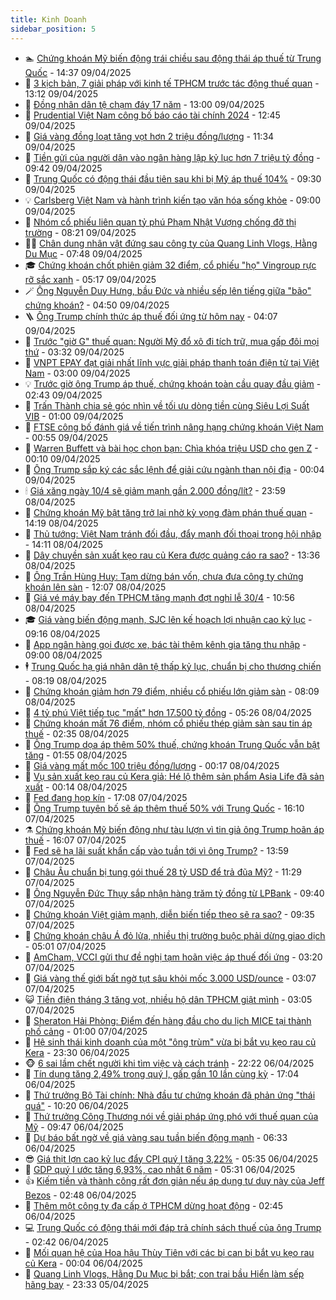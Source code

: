 ```yaml
---
title: Kinh Doanh
sidebar_position: 5
---
```


<!-- dantri-kinh-doanh:START -->
- 🏊 [Chứng khoán Mỹ biến động trái chiều sau động thái áp thuế từ Trung Quốc](https://dantri.com.vn/kinh-doanh/chung-khoan-my-bien-dong-trai-chieu-sau-dong-thai-ap-thue-tu-trung-quoc-20250409213548525.htm) - 14:37 09/04/2025
- 🦆 [3 kịch bản, 7 giải pháp với kinh tế TPHCM trước tác động thuế quan](https://dantri.com.vn/kinh-doanh/3-kich-ban-7-giai-phap-voi-kinh-te-tphcm-truoc-tac-dong-thue-quan-20250409150652466.htm) - 13:12 09/04/2025
- 🦄 [Đồng nhân dân tệ chạm đáy 17 năm](https://dantri.com.vn/kinh-doanh/dong-nhan-dan-te-cham-day-17-nam-20250409193313076.htm) - 13:00 09/04/2025
- 🌝 [Prudential Việt Nam công bố báo cáo tài chính 2024](https://dantri.com.vn/kinh-doanh/prudential-viet-nam-cong-bo-bao-cao-tai-chinh-2024-20250409194534693.htm) - 12:45 09/04/2025
- 💃 [Giá vàng đồng loạt tăng vọt hơn 2 triệu đồng/lượng](https://dantri.com.vn/kinh-doanh/gia-vang-dong-loat-tang-vot-hon-2-trieu-dongluong-20250409071318282.htm) - 11:34 09/04/2025
- 🦏 [Tiền gửi của người dân vào ngân hàng lập kỷ lục hơn 7 triệu tỷ đồng](https://dantri.com.vn/kinh-doanh/tien-gui-cua-nguoi-dan-vao-ngan-hang-lap-ky-luc-hon-7-trieu-ty-dong-20250409162758993.htm) - 09:42 09/04/2025
- 🦩 [Trung Quốc có động thái đầu tiên sau khi bị Mỹ áp thuế 104%](https://dantri.com.vn/kinh-doanh/trung-quoc-co-dong-thai-dau-tien-sau-khi-bi-my-ap-thue-104-20250409161137368.htm) - 09:30 09/04/2025
- 💡 [Carlsberg Việt Nam và hành trình kiến tạo văn hóa sống khỏe](https://dantri.com.vn/kinh-doanh/carlsberg-viet-nam-va-hanh-trinh-kien-tao-van-hoa-song-khoe-20250409154525666.htm) - 09:00 09/04/2025
- 🌊 [Nhóm cổ phiếu liên quan tỷ phú Phạm Nhật Vượng chống đỡ thị trường](https://dantri.com.vn/kinh-doanh/nhom-co-phieu-lien-quan-ty-phu-pham-nhat-vuong-chong-do-thi-truong-20250409150539069.htm) - 08:21 09/04/2025
- 🧑‍💻 [Chân dung nhân vật đứng sau công ty của Quang Linh Vlogs, Hằng Du Mục](https://dantri.com.vn/kinh-doanh/chan-dung-nhan-vat-dung-sau-cong-ty-cua-quang-linh-vlogs-hang-du-muc-20250409125432052.htm) - 07:48 09/04/2025
- 🎓 [Chứng khoán chốt phiên giảm 32 điểm, cổ phiếu &quot;họ&quot; Vingroup rực rỡ sắc xanh](https://dantri.com.vn/kinh-doanh/chung-khoan-chot-phien-giam-32-diem-co-phieu-ho-vingroup-ruc-ro-sac-xanh-20250409093735648.htm) - 05:17 09/04/2025
- 🪄 [Ông Nguyễn Duy Hưng, bầu Đức và nhiều sếp lên tiếng giữa &quot;bão&quot; chứng khoán?](https://dantri.com.vn/kinh-doanh/ong-nguyen-duy-hung-bau-duc-va-nhieu-sep-len-tieng-giua-bao-chung-khoan-20250409111351533.htm) - 04:50 09/04/2025
- 🪜 [Ông Trump chính thức áp thuế đối ứng từ hôm nay](https://dantri.com.vn/kinh-doanh/ong-trump-chinh-thuc-ap-thue-doi-ung-tu-hom-nay-20250409105707109.htm) - 04:07 09/04/2025
- 🦄 [Trước &quot;giờ G&quot; thuế quan: Người Mỹ đổ xô đi tích trữ, mua gấp đôi mọi thứ](https://dantri.com.vn/kinh-doanh/truoc-gio-g-thue-quan-nguoi-my-do-xo-di-tich-tru-mua-gap-doi-moi-thu-20250408232844626.htm) - 03:32 09/04/2025
- 💯 [VNPT EPAY đạt giải nhất lĩnh vực giải pháp thanh toán điện tử tại Việt Nam](https://dantri.com.vn/kinh-doanh/vnpt-epay-dat-giai-nhat-linh-vuc-giai-phap-thanh-toan-dien-tu-tai-viet-nam-20250408174122495.htm) - 03:00 09/04/2025
- 💡 [Trước giờ ông Trump áp thuế, chứng khoán toàn cầu quay đầu giảm](https://dantri.com.vn/kinh-doanh/truoc-gio-ong-trump-ap-thue-chung-khoan-toan-cau-quay-dau-giam-20250409083549927.htm) - 02:43 09/04/2025
- 🧰 [Trấn Thành chia sẻ góc nhìn về tối ưu dòng tiền cùng Siêu Lợi Suất VIB](https://dantri.com.vn/kinh-doanh/tran-thanh-chia-se-goc-nhin-ve-toi-uu-dong-tien-cung-sieu-loi-suat-vib-20250408152300952.htm) - 01:00 09/04/2025
- 🎊 [FTSE công bố đánh giá về tiến trình nâng hạng chứng khoán Việt Nam](https://dantri.com.vn/kinh-doanh/ftse-cong-bo-danh-gia-ve-tien-trinh-nang-hang-chung-khoan-viet-nam-20250409074857113.htm) - 00:55 09/04/2025
- 🔭 [Warren Buffett và bài học chọn bạn: Chìa khóa triệu USD cho gen Z](https://dantri.com.vn/kinh-doanh/warren-buffett-va-bai-hoc-chon-ban-chia-khoa-trieu-usd-cho-gen-z-20250409001030870.htm) - 00:10 09/04/2025
- 💼 [Ông Trump sắp ký các sắc lệnh để giải cứu ngành than nội địa](https://dantri.com.vn/kinh-doanh/ong-trump-sap-ky-cac-sac-lenh-de-giai-cuu-nganh-than-noi-dia-20250408220150829.htm) - 00:04 09/04/2025
- 🕯 [Giá xăng ngày 10/4 sẽ giảm mạnh gần 2.000 đồng/lít?](https://dantri.com.vn/kinh-doanh/gia-xang-ngay-104-se-giam-manh-gan-2000-donglit-20250409004124949.htm) - 23:59 08/04/2025
- 🫣 [Chứng khoán Mỹ bật tăng trở lại nhờ kỳ vọng đàm phán thuế quan](https://dantri.com.vn/kinh-doanh/chung-khoan-my-bat-tang-tro-lai-nho-ky-vong-dam-phan-thue-quan-20250408211802790.htm) - 14:19 08/04/2025
- 🤠 [Thủ tướng: Việt Nam tránh đối đầu, đẩy mạnh đối thoại trong hội nhập](https://dantri.com.vn/kinh-doanh/thu-tuong-viet-nam-tranh-doi-dau-day-manh-doi-thoai-trong-hoi-nhap-20250408203515896.htm) - 14:11 08/04/2025
- 🌈 [Dây chuyền sản xuất kẹo rau củ Kera được quảng cáo ra sao?](https://dantri.com.vn/kinh-doanh/day-chuyen-san-xuat-keo-rau-cu-kera-duoc-quang-cao-ra-sao-20250408175859223.htm) - 13:36 08/04/2025
- 🦅 [Ông Trần Hùng Huy: Tạm dừng bán vốn, chưa đưa công ty chứng khoán lên sàn](https://dantri.com.vn/kinh-doanh/ong-tran-hung-huy-tam-dung-ban-von-chua-dua-cong-ty-chung-khoan-len-san-20250408134800778.htm) - 12:07 08/04/2025
- 🌁 [Giá vé máy bay đến TPHCM tăng mạnh đợt nghỉ lễ 30/4](https://dantri.com.vn/kinh-doanh/gia-ve-may-bay-den-tphcm-tang-manh-dot-nghi-le-304-20250408170949644.htm) - 10:56 08/04/2025
- 🎓 [Giá vàng biến động mạnh, SJC lên kế hoạch lợi nhuận cao kỷ lục](https://dantri.com.vn/kinh-doanh/gia-vang-bien-dong-manh-sjc-len-ke-hoach-loi-nhuan-cao-ky-luc-20250408151652707.htm) - 09:16 08/04/2025
- 📝 [App ngân hàng gọi được xe, bác tài thêm kênh gia tăng thu nhập](https://dantri.com.vn/kinh-doanh/app-ngan-hang-goi-duoc-xe-bac-tai-them-kenh-gia-tang-thu-nhap-20250408152732639.htm) - 09:00 08/04/2025
- 🕴 [Trung Quốc hạ giá nhân dân tệ thấp kỷ lục, chuẩn bị cho thương chiến](https://dantri.com.vn/kinh-doanh/trung-quoc-ha-gia-nhan-dan-te-thap-ky-luc-chuan-bi-cho-thuong-chien-20250408151543255.htm) - 08:19 08/04/2025
- 🧰 [Chứng khoán giảm hơn 79 điểm, nhiều cổ phiếu lớn giảm sàn](https://dantri.com.vn/kinh-doanh/chung-khoan-giam-hon-79-diem-nhieu-co-phieu-lon-giam-san-20250408145911806.htm) - 08:09 08/04/2025
- 🤖 [4 tỷ phú Việt tiếp tục &quot;mất&quot; hơn 17.500 tỷ đồng](https://dantri.com.vn/kinh-doanh/4-ty-phu-viet-tiep-tuc-mat-hon-17500-ty-dong-20250408113232109.htm) - 05:26 08/04/2025
- 🤠 [Chứng khoán mất 76 điểm, nhóm cổ phiếu thép giảm sàn sau tin áp thuế](https://dantri.com.vn/kinh-doanh/chung-khoan-mat-76-diem-nhom-co-phieu-thep-giam-san-sau-tin-ap-thue-20250408092923861.htm) - 02:35 08/04/2025
- 🌮 [Ông Trump dọa áp thêm 50% thuế, chứng khoán Trung Quốc vẫn bật tăng](https://dantri.com.vn/kinh-doanh/ong-trump-doa-ap-them-50-thue-chung-khoan-trung-quoc-van-bat-tang-20250408085226052.htm) - 01:55 08/04/2025
- 🦄 [Giá vàng mất mốc 100 triệu đồng/lượng](https://dantri.com.vn/kinh-doanh/gia-vang-mat-moc-100-trieu-dongluong-20250407235953037.htm) - 00:17 08/04/2025
- 👺 [Vụ sản xuất kẹo rau củ Kera giả: Hé lộ thêm sản phẩm Asia Life đã sản xuất](https://dantri.com.vn/kinh-doanh/vu-san-xuat-keo-rau-cu-kera-gia-he-lo-them-san-pham-asia-life-da-san-xuat-20250408001411671.htm) - 00:14 08/04/2025
- 🤗 [Fed đang họp kín](https://dantri.com.vn/kinh-doanh/fed-dang-hop-kin-20250408000633762.htm) - 17:08 07/04/2025
- 💪 [Ông Trump tuyên bố sẽ áp thêm thuế 50% với Trung Quốc](https://dantri.com.vn/kinh-doanh/ong-trump-tuyen-bo-se-ap-them-thue-50-voi-trung-quoc-20250407230846093.htm) - 16:10 07/04/2025
- ⚗️ [Chứng khoán Mỹ biến động như tàu lượn vì tin giả ông Trump hoãn áp thuế](https://dantri.com.vn/kinh-doanh/chung-khoan-my-bien-dong-nhu-tau-luon-vi-tin-gia-ong-trump-hoan-ap-thue-20250407224433462.htm) - 16:07 07/04/2025
- 🧠 [Fed sẽ hạ lãi suất khẩn cấp vào tuần tới vì ông Trump?](https://dantri.com.vn/kinh-doanh/fed-se-ha-lai-suat-khan-cap-vao-tuan-toi-vi-ong-trump-20250407180124004.htm) - 13:59 07/04/2025
- 🗽 [Châu Âu chuẩn bị tung gói thuế 28 tỷ USD để trả đũa Mỹ?](https://dantri.com.vn/kinh-doanh/chau-au-chuan-bi-tung-goi-thue-28-ty-usd-de-tra-dua-my-20250407172422025.htm) - 11:29 07/04/2025
- 🫣 [Ông Nguyễn Đức Thụy sắp nhận hàng trăm tỷ đồng từ LPBank](https://dantri.com.vn/kinh-doanh/ong-nguyen-duc-thuy-sap-nhan-hang-tram-ty-dong-tu-lpbank-20250406235457207.htm) - 09:40 07/04/2025
- 🫣 [Chứng khoán Việt giảm mạnh, diễn biến tiếp theo sẽ ra sao?](https://dantri.com.vn/kinh-doanh/chung-khoan-viet-giam-manh-dien-bien-tiep-theo-se-ra-sao-20250407132845881.htm) - 09:35 07/04/2025
- 🫣 [Chứng khoán châu Á đỏ lửa, nhiều thị trường buộc phải dừng giao dịch](https://dantri.com.vn/kinh-doanh/chung-khoan-chau-a-do-lua-nhieu-thi-truong-buoc-phai-dung-giao-dich-20250407115654523.htm) - 05:01 07/04/2025
- 💂 [AmCham, VCCI gửi thư đề nghị tạm hoãn việc áp thuế đối ứng](https://dantri.com.vn/kinh-doanh/amcham-vcci-gui-thu-de-nghi-tam-hoan-viec-ap-thue-doi-ung-20250407010601979.htm) - 03:20 07/04/2025
- 💫 [Giá vàng thế giới bất ngờ tụt sâu khỏi mốc 3.000 USD/ounce](https://dantri.com.vn/kinh-doanh/gia-vang-the-gioi-bat-ngo-tut-sau-khoi-moc-3000-usdounce-20250407072038623.htm) - 03:07 07/04/2025
- 😺 [Tiền điện tháng 3 tăng vọt, nhiều hộ dân TPHCM giật mình](https://dantri.com.vn/kinh-doanh/tien-dien-thang-3-tang-vot-nhieu-ho-dan-tphcm-giat-minh-20250407073704980.htm) - 03:05 07/04/2025
- 🦆 [Sheraton Hải Phòng: Điểm đến hàng đầu cho du lịch MICE tại thành phố cảng](https://dantri.com.vn/kinh-doanh/sheraton-hai-phong-diem-den-hang-dau-cho-du-lich-mice-tai-thanh-pho-cang-20250404115338372.htm) - 01:00 07/04/2025
- 👀 [Hệ sinh thái kinh doanh của một &quot;ông trùm&quot; vừa bị bắt vụ kẹo rau củ Kera](https://dantri.com.vn/kinh-doanh/he-sinh-thai-kinh-doanh-cua-mot-ong-trum-vua-bi-bat-vu-keo-rau-cu-kera-20250406183559488.htm) - 23:30 06/04/2025
- 🐵 [6 sai lầm chết người khi tìm việc và cách tránh](https://dantri.com.vn/kinh-doanh/6-sai-lam-chet-nguoi-khi-tim-viec-va-cach-tranh-20250404223107131.htm) - 22:22 06/04/2025
- 🤖 [Tín dụng tăng 2,49% trong quý I, gấp gần 10 lần cùng kỳ](https://dantri.com.vn/kinh-doanh/tin-dung-tang-249-trong-quy-i-gap-gan-10-lan-cung-ky-20250406113630107.htm) - 17:04 06/04/2025
- 💂 [Thứ trưởng Bộ Tài chính: Nhà đầu tư chứng khoán đã phản ứng &quot;thái quá&quot;](https://dantri.com.vn/kinh-doanh/thu-truong-bo-tai-chinh-nha-dau-tu-chung-khoan-da-phan-ung-thai-qua-20250406171426003.htm) - 10:20 06/04/2025
- 🦆 [Thứ trưởng Công Thương nói về giải pháp ứng phó với thuế quan của Mỹ](https://dantri.com.vn/kinh-doanh/thu-truong-cong-thuong-noi-ve-giai-phap-ung-pho-voi-thue-quan-cua-my-20250406000058992.htm) - 09:47 06/04/2025
- 🦅 [Dự báo bất ngờ về giá vàng sau tuần biến động mạnh](https://dantri.com.vn/kinh-doanh/du-bao-bat-ngo-ve-gia-vang-sau-tuan-bien-dong-manh-20250405235850673.htm) - 06:33 06/04/2025
- 😎 [Giá thịt lợn cao kỷ lục đẩy CPI quý I tăng 3,22%](https://dantri.com.vn/kinh-doanh/gia-thit-lon-cao-ky-luc-day-cpi-quy-i-tang-322-20250406115837287.htm) - 05:35 06/04/2025
- 🐎 [GDP quý I ước tăng 6,93%, cao nhất 6 năm](https://dantri.com.vn/kinh-doanh/gdp-quy-i-uoc-tang-693-cao-nhat-6-nam-20250406112204139.htm) - 05:31 06/04/2025
- 👍 [Kiếm tiền và thành công rất đơn giản nếu áp dụng tư duy này của Jeff Bezos](https://dantri.com.vn/kinh-doanh/kiem-tien-va-thanh-cong-rat-don-gian-neu-ap-dung-tu-duy-nay-cua-jeff-bezos-20250331120808369.htm) - 02:48 06/04/2025
- 🦒 [Thêm một công ty đa cấp ở TPHCM dừng hoạt động](https://dantri.com.vn/kinh-doanh/them-mot-cong-ty-da-cap-o-tphcm-dung-hoat-dong-20250406093121263.htm) - 02:45 06/04/2025
- 💻 [Trung Quốc có động thái mới đáp trả chính sách thuế của ông Trump](https://dantri.com.vn/kinh-doanh/trung-quoc-co-dong-thai-moi-dap-tra-chinh-sach-thue-cua-ong-trump-20250405233203590.htm) - 02:42 06/04/2025
- 👺 [Mối quan hệ của Hoa hậu Thùy Tiên với các bị can bị bắt vụ kẹo rau củ Kera](https://dantri.com.vn/kinh-doanh/moi-quan-he-cua-hoa-hau-thuy-tien-voi-cac-bi-can-bi-bat-vu-keo-rau-cu-kera-20250405162400144.htm) - 00:04 06/04/2025
- 🧐 [Quang Linh Vlogs, Hằng Du Mục bị bắt; con trai bầu Hiển làm sếp hãng bay](https://dantri.com.vn/kinh-doanh/quang-linh-vlogs-hang-du-muc-bi-bat-con-trai-bau-hien-lam-sep-hang-bay-20250405211213494.htm) - 23:33 05/04/2025<!-- dantri-kinh-doanh:END -->
